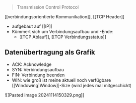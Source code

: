 > Transmission Control Protocol

[[verbindungsorientierte Kommunikation]], [[TCP Header]]

- aufgebaut auf [[IP]]
- Kümmert sich um Verbindungsaufbau und -Ende:
	- [[TCP Ablauf]], [[TCP Verbindungsstatus]]



## Datenübertragung als Grafik
- ACK: Acknowledge
- SYN: Verbindungsaufbau
- FIN: Verbindung beenden
- WIN: wie groß ist meine aktuell noch verfügbare [[Windowing|Window]]-Size (wird jedes mal mitgeschickt)

![[Pasted image 20241114150329.png]]